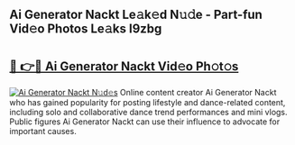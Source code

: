 ## Ai Generator Nackt Le𝚊k𝚎d N𝚞𝚍e - Part-fun Vid𝚎o Photos Le𝚊ks I9zbg

# <h2><a href="http://fb5jun9.evod.top/?m=Ai+Generator+Nackt">🔗 👉🔴 Ai Generator Nackt Vid𝚎o Ph𝚘t𝚘s</a></h2>

[![Ai Generator Nackt N𝚞d𝚎s](https://i.imgur.com/8V9OHl7.gif)](http://fb5jun9.evod.top/?m=Ai+Generator+Nackt)
Online content creator Ai Generator Nackt who has gained popularity for posting lifestyle and dance-related content, including solo and collaborative dance trend performances and mini vlogs. Public figures Ai Generator Nackt can use their influence to advocate for important causes. 
